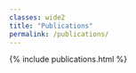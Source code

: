 ```yaml
---
classes: wide2
title: "Publications"
permalink: /publications/
---
```


{% include publications.html %}